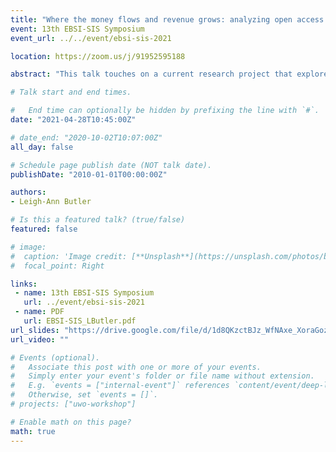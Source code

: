 ```yaml
---
title: "Where the money flows and revenue grows: analyzing open access article processing charges"
event: 13th EBSI-SIS Symposium
event_url: ../../event/ebsi-sis-2021

location: https://zoom.us/j/91952595188

abstract: "This talk touches on a current research project that explores the amount of APCs paid by Tri-Agency grant holders when publishing OA. Researchers more often use large amounts of grant funds to pay for OA costs (APCs), which means public tax dollars are being streamed into the revenues of large commercial publishers. It is important to monitor and collect data on APC spend, especially as the APC market continues to grow, costs inflate, and business models change."

# Talk start and end times.

#   End time can optionally be hidden by prefixing the line with `#`.
date: "2021-04-28T10:45:00Z"

# date_end: "2020-10-02T10:07:00Z"
all_day: false

# Schedule page publish date (NOT talk date).
publishDate: "2010-01-01T00:00:00Z"

authors:
- Leigh-Ann Butler

# Is this a featured talk? (true/false)
featured: false

# image:
#  caption: 'Image credit: [**Unsplash**](https://unsplash.com/photos/bzdhc5b3Bxs)'
#  focal_point: Right

links:
 - name: 13th EBSI-SIS Symposium
   url: ../event/ebsi-sis-2021
 - name: PDF
   url: EBSI-SIS_LButler.pdf
url_slides: "https://drive.google.com/file/d/1d8QKzctBJz_WfNAxe_XoraGozhq0EBs1/view?usp=sharing"
url_video: ""

# Events (optional).
#   Associate this post with one or more of your events.
#   Simply enter your event's folder or file name without extension.
#   E.g. `events = ["internal-event"]` references `content/event/deep-learning/index.md`.
#   Otherwise, set `events = []`.
# projects: ["uwo-workshop"]

# Enable math on this page?
math: true
---
```

